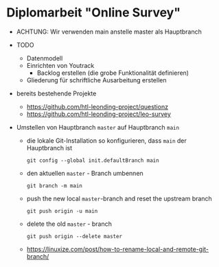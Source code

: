 # Diplomarbeit "Online Survey"

- ACHTUNG: Wir verwenden main anstelle master als Hauptbranch


- TODO
  - Datenmodell
  - Einrichten von Youtrack  
    - Backlog erstellen (die grobe Funktionalität definieren)
  - Gliederung für schriftliche Ausarbeitung erstellen

- bereits bestehende Projekte
  - https://github.com/htl-leonding-project/questionz
  - https://github.com/htl-leonding-project/leo-survey  
  

- Umstellen von Hauptbranch `master` auf Hauptbranch `main`
  - die lokale Git-Installation so konfigurieren, dass `main` der Hauptbranch ist
    ```
    git config --global init.defaultBranch main
    ```
    
  - den aktuellen `master` - Branch umbennen
    ```
    git branch -m main
    ```
    
  - push the new local `master`-branch and reset the upstream branch
    ```
    git push origin -u main
    ```
    
  - delete the old `master` - branch  
    ```
    git push origin --delete master
    ```
  
  - https://linuxize.com/post/how-to-rename-local-and-remote-git-branch/  


